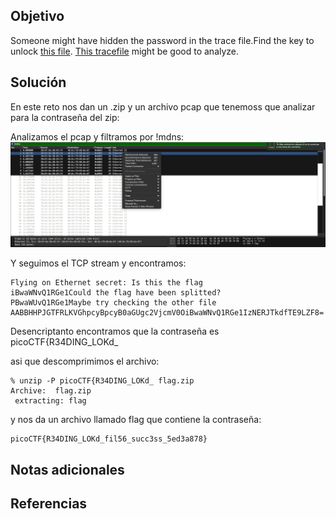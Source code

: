 ## Objetivo
Someone might have hidden the password in the trace file.Find the key to unlock [this file](https://artifacts.picoctf.net/c/496/flag.zip). [This tracefile](https://artifacts.picoctf.net/c/496/dump.pcap) might be good to analyze.
## Solución
En este reto nos dan un .zip y un archivo pcap que tenemoss que analizar para la contraseña del zip:

Analizamos el pcap y filtramos por !mdns:
![FindAndOpen](/imagenes/FindAndOpen.png)


Y seguimos el TCP stream y encontramos:
```
Flying on Ethernet secret: Is this the flag
iBwaWNvQ1RGe1Could the flag have been splitted?
PBwaWUvQ1RGe1Maybe try checking the other file
AABBHHPJGTFRLKVGhpcyBpcyB0aGUgc2VjcmV0OiBwaWNvQ1RGe1IzNERJTkdfTE9LZF8=
```


Desencriptanto encontramos que la contraseña es picoCTF{R34DING_LOKd_


asi que descomprimimos el archivo:
```
% unzip -P picoCTF{R34DING_LOKd_ flag.zip
Archive:  flag.zip
 extracting: flag                    
```


y nos da un archivo llamado flag que contiene la contraseña:
```
picoCTF{R34DING_LOKd_fil56_succ3ss_5ed3a878}
```
## Notas adicionales
## Referencias